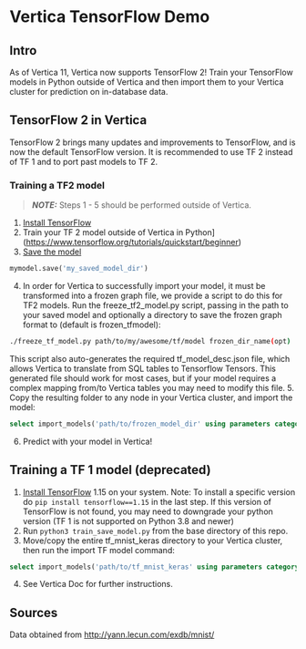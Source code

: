 # Vertica TensorFlow Demo
## Intro
As of Vertica 11, Vertica now supports TensorFlow 2! Train your TensorFlow models in Python outside of Vertica and then import them to your Vertica cluster for prediction on in-database data.

## TensorFlow 2 in Vertica
TensorFlow 2 brings many updates and improvements to TensorFlow, and is now the default TensorFlow version. It is recommended to use TF 2 instead of TF 1 and to port past models to TF 2.

### Training a TF2 model
> **_NOTE:_** Steps 1 - 5 should be performed outside of Vertica.
1. [Install TensorFlow](https://www.tensorflow.org/install)
2. Train your TF 2 model outside of Vertica in Python](https://www.tensorflow.org/tutorials/quickstart/beginner)
3. [Save the model](https://www.tensorflow.org/tutorials/keras/save_and_load#save_the_entire_model)
```python
mymodel.save('my_saved_model_dir')
```
4. In order for Vertica to successfully import your model, it must be transformed into a frozen graph file, we provide a script to do this for TF2 models. Run the freeze_tf2_model.py script, passing in the path to your saved model and optionally a directory to save the frozen graph format to (default is frozen_tfmodel):
```bash
./freeze_tf_model.py path/to/my/awesome/tf/model frozen_dir_name(opt)
```
This script also auto-generates the required tf_model_desc.json file, which allows Vertica to translate from SQL tables to Tensorflow Tensors. This generated file should work for most cases, but if your model requires a complex mapping from/to Vertica tables you may need to modify this file.
5. Copy the resulting folder to any node in your Vertica cluster, and import the model:
```sql
select import_models('path/to/frozen_model_dir' using parameters category='TENSORFLOW');
```
6. Predict with your model in Vertica!

## Training a TF 1 model (deprecated)
1. [Install TensorFlow](https://www.tensorflow.org/install/pip#virtualenv-install) 1.15 on your system. Note: To install a specific version do `pip install tensorflow==1.15` in the last step. If this version of TensorFlow is not found, you may need to downgrade your python version (TF 1 is not supported on Python 3.8 and newer)
2. Run `python3 train_save_model.py` from the base directory of this repo.
3. Move/copy the entire tf_mnist_keras directory to your Vertica cluster, then run the import TF model command:
```sql
select import_models('path/to/tf_mnist_keras' using parameters category='TENSORFLOW');
```
4. See Vertica Doc for further instructions.

## Sources
Data obtained from http://yann.lecun.com/exdb/mnist/

